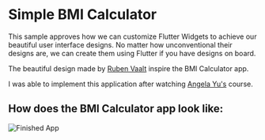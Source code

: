 # Simple BMI Calculator

This sample approves how we can customize Flutter Widgets to achieve our beautiful user interface designs.
No matter how unconventional their designs are, we can create them using Flutter if you have designs on board.

The beautiful design made by [Ruben Vaalt](https://dribbble.com/shots/4585382-Simple-BMI-Calculator) inspire the BMI Calculator app.

I was able to implement this application after watching [Angela Yu's](https://www.udemy.com/course/flutter-bootcamp-with-dart/?referralCode=2B7724A180C0502A2547) course.

## How does the BMI Calculator app look like:
![Finished App](https://i.ibb.co/v1zg4Kv/BMI-Cal.png)
